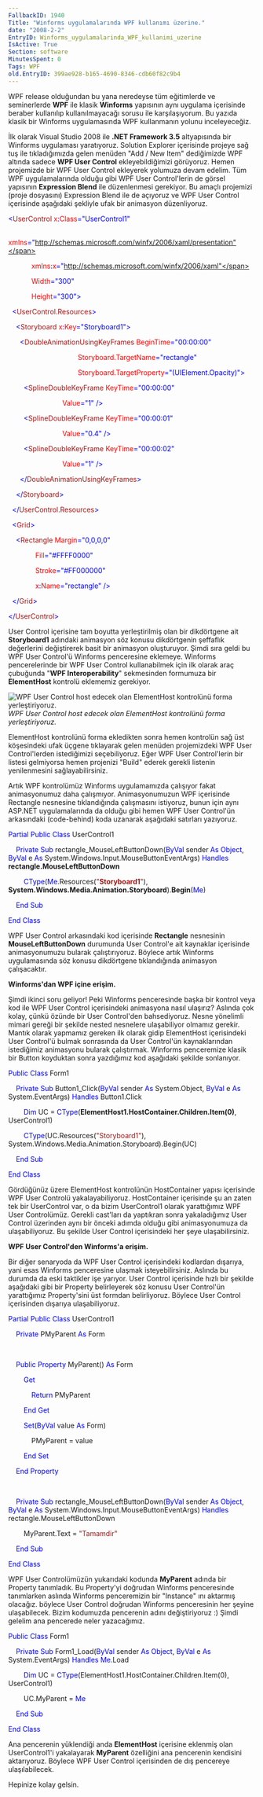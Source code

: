 ```yaml
---
FallbackID: 1940
Title: "Winforms uygulamalarında WPF kullanımı üzerine."
date: "2008-2-2"
EntryID: Winforms_uygulamalarinda_WPF_kullanimi_uzerine
IsActive: True
Section: software
MinutesSpent: 0
Tags: WPF
old.EntryID: 399ae928-b165-4690-8346-cdb60f82c9b4
---
```

WPF release olduğundan bu yana neredeyse tüm eğitimlerde ve seminerlerde
**WPF** ile klasik **Winforms** yapısının aynı uygulama içerisinde
beraber kullanılıp kullanılmayacağı sorusu ile karşılaşıyorum. Bu yazıda
klasik bir Winforms uygulamasında WPF kullanmanın yolunu inceleyeceğiz.

İlk olarak Visual Studio 2008 ile **.NET Framework 3.5** altyapısında
bir Winforms uygulaması yaratıyoruz. Solution Explorer içerisinde
projeye sağ tuş ile tıkladığımızda gelen menüden "Add / New Item"
dediğimizde WPF altında sadece **WPF User Control** ekleyebildiğimizi
görüyoruz. Hemen projemizde bir WPF User Control ekleyerek yolumuza
devam edelim. Tüm WPF uygulamalarında olduğu gibi WPF User Control'lerin
de görsel yapısının **Expression Blend** ile düzenlenmesi gerekiyor. Bu
amaçlı projemizi (proje dosyasını) Expression Blend ile de açıyoruz ve
WPF User Control içerisinde aşağıdaki şekliyle ufak bir animasyon
düzenliyoruz.

<span style="color: blue;">\<</span><span
style="color: #a31515;">UserControl</span><span style="color: red;">
x</span><span style="color: blue;">:</span><span
style="color: red;">Class</span><span
style="color: blue;">="UserControl1"</span>

            <span style="color: red;"> xmlns</span><span
style="color: blue;">="http://schemas.microsoft.com/winfx/2006/xaml/presentation"</span>

            <span style="color: red;"> xmlns</span><span
style="color: blue;">:</span><span style="color: red;">x</span><span
style="color: blue;">="http://schemas.microsoft.com/winfx/2006/xaml"</span>

            <span style="color: red;"> Width</span><span
style="color: blue;">="300"</span>

            <span style="color: red;"> Height</span><span
style="color: blue;">="300"\></span>

<span style="color: #a31515;">  </span><span
style="color: blue;">\<</span><span
style="color: #a31515;">UserControl.Resources</span><span
style="color: blue;">\></span>

<span style="color: #a31515;">    </span><span
style="color: blue;">\<</span><span
style="color: #a31515;">Storyboard</span><span style="color: red;">
x</span><span style="color: blue;">:</span><span
style="color: red;">Key</span><span
style="color: blue;">="Storyboard1"\></span>

<span style="color: #a31515;">      </span><span
style="color: blue;">\<</span><span
style="color: #a31515;">DoubleAnimationUsingKeyFrames</span><span
style="color: red;"> BeginTime</span><span
style="color: blue;">="00:00:00"</span>

                                    <span style="color: red;">
Storyboard.TargetName</span><span
style="color: blue;">="rectangle"</span>

                                    <span style="color: red;">
Storyboard.TargetProperty</span><span
style="color: blue;">="(UIElement.Opacity)"\></span>

<span style="color: #a31515;">        </span><span
style="color: blue;">\<</span><span
style="color: #a31515;">SplineDoubleKeyFrame</span><span
style="color: red;"> KeyTime</span><span
style="color: blue;">="00:00:00"</span>

                            <span style="color: red;"> Value</span><span
style="color: blue;">="1" /\></span>

<span style="color: #a31515;">        </span><span
style="color: blue;">\<</span><span
style="color: #a31515;">SplineDoubleKeyFrame</span><span
style="color: red;"> KeyTime</span><span
style="color: blue;">="00:00:01"</span>

                            <span style="color: red;"> Value</span><span
style="color: blue;">="0.4" /\></span>

<span style="color: #a31515;">        </span><span
style="color: blue;">\<</span><span
style="color: #a31515;">SplineDoubleKeyFrame</span><span
style="color: red;"> KeyTime</span><span
style="color: blue;">="00:00:02"</span>

                            <span style="color: red;"> Value</span><span
style="color: blue;">="1" /\></span>

<span style="color: #a31515;">      </span><span
style="color: blue;">\</</span><span
style="color: #a31515;">DoubleAnimationUsingKeyFrames</span><span
style="color: blue;">\></span>

<span style="color: #a31515;">    </span><span
style="color: blue;">\</</span><span
style="color: #a31515;">Storyboard</span><span
style="color: blue;">\></span>

<span style="color: #a31515;">  </span><span
style="color: blue;">\</</span><span
style="color: #a31515;">UserControl.Resources</span><span
style="color: blue;">\></span>

<span style="color: #a31515;">  </span><span
style="color: blue;">\<</span><span
style="color: #a31515;">Grid</span><span style="color: blue;">\></span>

<span style="color: #a31515;">    </span><span
style="color: blue;">\<</span><span
style="color: #a31515;">Rectangle</span><span style="color: red;">
Margin</span><span style="color: blue;">="0,0,0,0"</span>

              <span style="color: red;"> Fill</span><span
style="color: blue;">="\#FFFF0000"</span>

              <span style="color: red;"> Stroke</span><span
style="color: blue;">="\#FF000000"</span>

              <span style="color: red;"> x</span><span
style="color: blue;">:</span><span style="color: red;">Name</span><span
style="color: blue;">="rectangle" /\></span>

<span style="color: #a31515;">  </span><span
style="color: blue;">\</</span><span
style="color: #a31515;">Grid</span><span style="color: blue;">\></span>

<span style="color: blue;">\</</span><span
style="color: #a31515;">UserControl</span><span
style="color: blue;">\></span>

User Control içerisine tam boyutta yerleştirilmiş olan bir dikdörtgene
ait **Storyboard1** adındaki animasyon söz konusu dikdörtgenin şeffaflık
değerlerini değiştirerek basit bir animasyon oluşturuyor. Şimdi sıra
geldi bu WPF User Control'ü Winforms penceresine eklemeye. Winforms
pencerelerinde bir WPF User Control kullanabilmek için ilk olarak araç
çubuğunda "**WPF Interoperability**" sekmesinden formumuza bir
**ElementHost** kontrolü eklememiz gerekiyor.

![WPF User Control host edecek olan ElementHost kontrolünü forma
yerleştiriyoruz.](media/Winforms_uygulamalarinda_WPF_kullanimi_uzerine/0102008_1.png)\
*WPF User Control host edecek olan ElementHost kontrolünü forma
yerleştiriyoruz.*

ElementHost kontrolünü forma ekledikten sonra hemen kontrolün sağ üst
köşesindeki ufak üçgene tıklayarak gelen menüden projemizdeki WPF User
Control'lerden istediğimizi seçebiliyoruz. Eğer WPF User Control'lerin
bir listesi gelmiyorsa hemen projenizi "Build" ederek gerekli listenin
yenilenmesini sağlayabilirsiniz.

Artık WPF kontrolümüz Winforms uygulamamızda çalışıyor fakat
animasyonumuz daha çalışmıyor. Animasyonumuzun WPF içerisinde Rectangle
nesnesine tıklandığında çalışmasını istiyoruz, bunun için aynı ASP.NET
uygulamalarında da olduğu gibi hemen WPF User Control'ün arkasındaki
(code-behind) koda uzanarak aşağıdaki satırları yazıyoruz.

<span style="color: blue;">Partial</span> <span
style="color: blue;">Public</span> <span
style="color: blue;">Class</span> UserControl1

    <span style="color: blue;">Private</span> <span
style="color: blue;">Sub</span> rectangle\_MouseLeftButtonDown(<span
style="color: blue;">ByVal</span> sender <span
style="color: blue;">As</span> <span style="color: blue;">Object</span>,
<span style="color: blue;">ByVal</span> e <span
style="color: blue;">As</span>
System.Windows.Input.MouseButtonEventArgs) <span
style="color: blue;">Handles</span> **rectangle.MouseLeftButtonDown**

        <span style="color: blue;">CType</span>(<span
style="color: blue;">Me</span>.Resources(<span
style="color: #a31515;">"**Storyboard1**"</span>),
**System.Windows.Media.Animation.Storyboard**).**Begin**(<span
style="color: blue;">Me</span>)

    <span style="color: blue;">End</span> <span
style="color: blue;">Sub</span>

<span style="color: blue;">End</span> <span
style="color: blue;">Class</span>

WPF User Control arkasındaki kod içerisinde **Rectangle** nesnesinin
**MouseLeftButtonDown** durumunda User Control'e ait kaynaklar
içerisinde animasyonumuzu bularak çalıştırıyoruz. Böylece artık Winforms
uygulamasında söz konusu dikdörtgene tıklandığında animasyon
çalışacaktır.

**Winforms'dan WPF içine erişim.**

Şimdi ikinci soru geliyor! Peki Winforms penceresinde başka bir kontrol
veya kod ile WPF User Control içerisindeki animasyona nasıl ulaşırız?
Aslında çok kolay, çünkü özünde bir User Control'den bahsediyoruz. Nesne
yönelimli mimari gereği bir şekilde nested nesnelere ulaşabiliyor
olmamız gerekir. Mantık olarak yapmamız gereken ilk olarak gidip
ElementHost içerisindeki User Control'ü bulmak sonrasında da User
Control'ün kaynaklarından istediğimiz animasyonu bularak çalıştırmak.
Winforms penceremize klasik bir Button koyduktan sonra yazdığımız kod
aşağıdaki şekilde sonlanıyor.

<span style="color: blue;">Public</span> <span
style="color: blue;">Class</span> Form1

    <span style="color: blue;">Private</span> <span
style="color: blue;">Sub</span> Button1\_Click(<span
style="color: blue;">ByVal</span> sender <span
style="color: blue;">As</span> System.Object, <span
style="color: blue;">ByVal</span> e <span style="color: blue;">As</span>
System.EventArgs) <span style="color: blue;">Handles</span>
Button1.Click

        <span style="color: blue;">Dim</span> UC = <span
style="color: blue;">CType</span>(**ElementHost1.HostContainer.Children.Item(0)**,
UserControl1)

        <span style="color: blue;">CType</span>(UC.Resources(<span
style="color: #a31515;">"Storyboard1"</span>),
System.Windows.Media.Animation.Storyboard).Begin(UC)

    <span style="color: blue;">End</span> <span
style="color: blue;">Sub</span>

<span style="color: blue;">End</span> <span
style="color: blue;">Class</span>

Gördüğünüz üzere ElementHost kontrolünün HostContainer yapısı içerisinde
WPF User Controlü yakalayabiliyoruz. HostContainer içerisinde şu an
zaten tek bir UserControl var, o da bizim UserControl1 olarak
yarattığımız WPF User Controlümüz. Gerekli cast'ları da yaptıkran sonra
yakaladığımız User Control üzerinden aynı bir önceki adımda olduğu gibi
animasyonumuza da ulaşabiliyoruz. Bu şekilde User Control içerisindeki
her şeye ulaşabilirsiniz.

**WPF User Control'den Winforms'a erişim.**

Bir diğer senaryoda da WPF User Control içerisindeki kodlardan dışarıya,
yani esas Winforms penceresine ulaşmak isteyebilirsiniz. Aslında bu
durumda da eski taktikler işe yarıyor. User Control içerisinde hızlı bir
şekilde aşağıdaki gibi bir Property belirleyerek söz konusu User
Control'ün yarattığımız Property'sini üst formdan belirliyoruz. Böylece
User Control içerisinden dışarıya ulaşabiliyoruz.

<span style="color: blue;">Partial</span> <span
style="color: blue;">Public</span> <span
style="color: blue;">Class</span> UserControl1

    <span style="color: blue;">Private</span> PMyParent <span
style="color: blue;">As</span> Form

 

    <span style="color: blue;">Public</span> <span
style="color: blue;">Property</span> MyParent() <span
style="color: blue;">As</span> Form

        <span style="color: blue;">Get</span>

            <span style="color: blue;">Return</span> PMyParent

        <span style="color: blue;">End</span> <span
style="color: blue;">Get</span>

        <span style="color: blue;">Set</span>(<span
style="color: blue;">ByVal</span> value <span
style="color: blue;">As</span> Form)

            PMyParent = value

        <span style="color: blue;">End</span> <span
style="color: blue;">Set</span>

    <span style="color: blue;">End</span> <span
style="color: blue;">Property</span>

 

    <span style="color: blue;">Private</span> <span
style="color: blue;">Sub</span> rectangle\_MouseLeftButtonDown(<span
style="color: blue;">ByVal</span> sender <span
style="color: blue;">As</span> <span style="color: blue;">Object</span>,
<span style="color: blue;">ByVal</span> e <span
style="color: blue;">As</span>
System.Windows.Input.MouseButtonEventArgs) <span
style="color: blue;">Handles</span> rectangle.MouseLeftButtonDown

        MyParent.Text = <span style="color: #a31515;">"Tamamdir"</span>

    <span style="color: blue;">End</span> <span
style="color: blue;">Sub</span>

<span style="color: blue;">End</span> <span
style="color: blue;">Class</span>

WPF User Controlümüzün yukarıdaki kodunda **MyParent** adında bir
Property tanımladık. Bu Property'yi doğrudan Winforms penceresinde
tanımlarken aslında Winforms penceremizin bir "Instance" ını aktarmış
olacağız. böylece User Control doğrudan Winforms penceresinin her şeyine
ulaşabilecek. Bizim kodumuzda pencerenin adını değiştiriyoruz :) Şimdi
gelelim ana pencerede neler yazacağımız.

<span style="color: blue;">Public</span> <span
style="color: blue;">Class</span> Form1

    <span style="color: blue;">Private</span> <span
style="color: blue;">Sub</span> Form1\_Load(<span
style="color: blue;">ByVal</span> sender <span
style="color: blue;">As</span> <span style="color: blue;">Object</span>,
<span style="color: blue;">ByVal</span> e <span
style="color: blue;">As</span> System.EventArgs) <span
style="color: blue;">Handles</span> <span
style="color: blue;">Me</span>.Load

        <span style="color: blue;">Dim</span> UC = <span
style="color: blue;">CType</span>(ElementHost1.HostContainer.Children.Item(0),
UserControl1)

        UC.MyParent = <span style="color: blue;">Me</span>

    <span style="color: blue;">End</span> <span
style="color: blue;">Sub</span>

<span style="color: blue;">End</span> <span
style="color: blue;">Class</span>

Ana pencerenin yüklendiği anda **ElementHost** içerisine eklenmiş olan
UserControl1'i yakalayarak **MyParent** özelliğini ana pencerenin
kendisini aktarıyoruz. Böylece WPF User Control içerisinden de dış
pencereye ulaşılabilecek.

Hepinize kolay gelsin.


